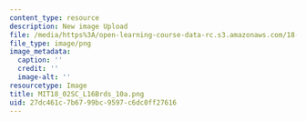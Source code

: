 ```yaml
---
content_type: resource
description: New image Upload
file: /media/https%3A/open-learning-course-data-rc.s3.amazonaws.com/18-02sc-multivariable-calculus-fall-2010/27dc461c7b6799bc9597c6dc0ff27616_MIT18_02SC_L16Brds_10a.png
file_type: image/png
image_metadata:
  caption: ''
  credit: ''
  image-alt: ''
resourcetype: Image
title: MIT18_02SC_L16Brds_10a.png
uid: 27dc461c-7b67-99bc-9597-c6dc0ff27616
---
```

